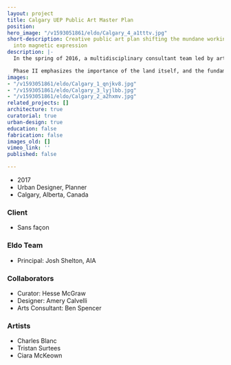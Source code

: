 ```yaml
---
layout: project
title: Calgary UEP Public Art Master Plan
position: 
hero_image: "/v1593051861/eldo/Calgary_4_a1tttv.jpg"
short-description: Creative public art plan shifting the mundane workings of a city
  into magnetic expression
description: |-
  In the spring of 2016, a multidisciplinary consultant team led by art practice Sans façon was selected to collaborate with The City of Calgary Utilities and Environmental Protection Department (UEP) to create phase II of their public art plan. One of the programs that resulted from phase I was WATERSHED+, a visionary arts initiative created by Sans façon with the Water Resources & Water Services division that, through embedding artists and their creative processes within the core activities of the UEP, provides Calgarians opportunities to build an emotional connection to their precious watershed ecosystem.

  Phase II emphasizes the importance of the land itself, and the fundamental values of environmental stewardship. Our work as a project team asks the fundamental question: how can artists catalyze public belief in the value of municipal service? Through this plan, artists will work alongside city services including water, global warming, and environmental protection units, to address Calgary’s largest and most urgent questions.
images:
- "/v1593051861/eldo/Calgary_1_qnjkv8.jpg"
- "/v1593051861/eldo/Calgary_3_lyjlbb.jpg"
- "/v1593051861/eldo/Calgary_2_a2hxmv.jpg"
related_projects: []
architecture: true
curatorial: true
urban-design: true
education: false
fabrication: false
images_old: []
vimeo_link: ''
published: false

---
```

* 2017
* Urban Designer, Planner
* Calgary, Alberta, Canada

### Client

* Sans façon

### Eldo Team

* Principal: Josh Shelton, AIA

### Collaborators

* Curator: Hesse McGraw
* Designer: Amery Calvelli
* Arts Consultant: Ben Spencer

### Artists

* Charles Blanc
* Tristan Surtees
* Ciara McKeown
